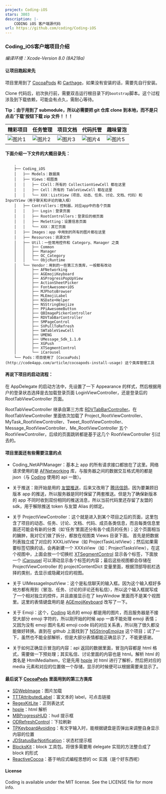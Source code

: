 ```yaml
---
project: Coding-iOS
stars: 3803
description: |-
    CODING iOS 客户端源代码
url: https://github.com/coding/Coding-iOS
---
```



### Coding_iOS客户端项目介绍 
*编译环境：Xcode-Version 8.0 (8A218a)*
#### 让项目跑起来先

项目里用到了 [CocoaPods](http://cocoapods.org/) 和 [Carthage](https://github.com/Carthage/Carthage)，如果没有安装的话，需要先自行安装。

Clone 代码后，初次执行前，需要双击运行根目录下的`bootstrap`脚本。这个过程涉及到下载依赖，可能会有点久，需耐心等待。

**Tip：由于用到了 submodule，所以必需要把 git 仓库 clone 到本地，而不是只点击‘下载’按钮下载 zip 文件！！！**

精彩项目|任务管理|项目文档|代码托管|趣味冒泡
------------ | ------------- | ------------| ------------| ------------
![图片1][1]|![图片2][2]|![图片3][3]|![图片4][4]|![图片5][5]



#### 下面介绍一下文件的大概目录先：
```
    .
    ├── Coding_iOS
    │   ├── Models：数据类
    │   ├── Views：视图类
    │   │   ├── CCell：所有的 CollectionViewCell 都在这里
    │   │   ├── Cell：所有的 TableViewCell 都在这里
    │   │   └── XXX：ListView（项目、动态、任务、讨论、文档、代码）和 InputView（用于聊天和评论的输入框）
    │   ├── Controllers：控制器，对应app中的各个页面
    │   │   ├── Login：登录页面
    │   │   ├── RootControllers：登录后的根页面
    │   │   ├── MeSetting：设置信息页面
    │   │   └── XXX：其它页面
    │   ├── Images：app 中用到的所有的图片都在这里
    │   ├── Resources：资源文件
    │   ├── Util：一些常用控件和 Category、Manager 之类
    │   │   ├── Common
    │   │   ├── Manager
    │   │   ├── OC_Category
    │   │   └── ObjcRuntime
    │   └── Vendor：用到的一些第三方类库，一般都有改动
    │       ├── AFNetworking
    │       ├── AGEmojiKeyboard
    │       ├── ASProgressPopUpView
    │       ├── ActionSheetPicker
    │       ├── FontAwesome+iOS
    │       ├── MJPhotoBrowser
    │       ├── MLEmojiLabel
    │       ├── NSDate+Helper
    │       ├── NSStringEmojize
    │       ├── PPiAwesomeButton
    │       ├── QBImagePickerController
    │       ├── RDVTabBarController
    │       ├── SMPageControl
    │       ├── SVPullToRefresh
    │       ├── SWTableViewCell
    │       ├── UMENG
    │       ├── UMessage_Sdk_1.1.0
    │       ├── XGPush
    │       ├── XTSegmentControl
    │       └── iCarousel
    └── Pods：项目使用了 [CocoaPods](http://code4app.com/article/cocoapods-install-usage) 这个类库管理工具
```


#### 再说下项目的启动流程：
在 AppDelegate 的启动方法中，先设置了一下 Appearance 的样式，然后根据用户的登录状态选择是去加载登录页面 LoginViewController，还是登录后的 RootTabViewController 页面。

RootTabViewController 继承自第三方库 [RDVTabBarController](https://github.com/robbdimitrov/RDVTabBarController)。在 RootTabViewController 里面依次加载了 Project_RootViewController、MyTask_RootViewController、Tweet_RootViewController、Message_RootViewController、Me_RootViewController 五个 RootViewController，后续的页面跳转都是基于这几个 RootViewController 引过去的。

#### 项目里面还有些需要注意的点
 - Coding_NetAPIManager：基本上 app 的所有请求接口都放在了这里。网络请求使用的是 [AFNetworking](https://github.com/AFNetworking/AFNetworking) 库，与服务器之间的数据交互格式用的都是 json（与 [Coding](https://coding.net) 使用的 api 一致）。
  
 - 关于推送：刚开始是用的 [友盟推送](http://www.umeng.com/)，后来又改用了 [腾讯信鸽](http://xg.qq.com/)，因为要兼顾旧版本 app 的推送，所以服务器是同时保留了两套推送。但是为了确保新版本的 app 不同时收到双份相同的推送消息，所以当前代码里还存留了友盟的 sdk，用于解除推送 token 与友盟 Alias 的绑定。
 
 - 关于 ProjectViewController：这个就是进入到某个项目之后的页面，这里包含了项目的动态、任务、讨论、文档、代码、成员各类信息，而且每类信息里面还可能会有新的分类（如‘任务’里面还分有各个成员的任务）；这个页面相当的臃肿，我对它们做了拆分，都放在视图类 Views 目录下面。 首先是把数据列表独立成了对应的 XXXListView（如 ProjectTaskListView）；然后如果需要标签切换的话，会再新建一个 XXXsView（如：ProjectTasksView），在这个视图中，上面会放一个切换栏 [XTSegmentControl](https://github.com/xushao1990/XTNews) 显示各个标签，下面放一个 [iCarousel](https://github.com/nicklockwood/iCarousel) 可以滑动显示各个标签的内容；最后这些视图都会存储在 ProjectViewController 的 projectContentDict 变量里面，根据顶部导航栏选择的类别，去显示或隐藏对应的视图。
 
 - 关于 UIMessageInputView：这个是私信聊天的输入框。因为这个输入框好多地方都有用到（冒泡、任务、讨论的评论还有私信），所以这个输入框就写成了一个相对独立的控件，并且直接显示在了 keyWindow 里面而不是某个视图里。这里的表情键盘用的是 [AGEmojiKeyboard](https://github.com/ayushgoel/AGEmojiKeyboard) 改写了一下。
 
 - 关于 Emoji：这个，[Coding](https://coding.net) 站点的 emoji 都是用的图片，而且服务器是不接受大部分 emoji 字符的，所以刚开始的时候 app 一直不能处理 emoji 表情；又因为没有 emoji 图片名和 emoji code 码的对应关系表，所以拖了很久都没能做好转换。直到在 github 上面找到了 [NSStringEmojize](https://github.com/diy/NSStringEmojize) 这个项目；试了一下，虽然也不能全部解析，但是大部分表情都能正确显示了，不能更感谢。
 
 - 关于如何正确显示冒泡的内容：api 返回的数据里面，冒泡内容都是 html 格式，需要做一下预处理；其实私信、讨论里面的内容也是 html。解析 html 的类名是 HtmlMediaItem，它是先用 [hpple](https://github.com/topfunky/hpple) 对 html 进行了解析，然后把对应的 media 元素和对应的位置做一个存储，显示的时候便可以根据需要来显示了。

#### 最后说下 [CocoaPods](http://cocoapods.org/) 里面用到的第三方类库
 - [SDWebImage](https://github.com/rs/SDWebImage)：图片加载
 - [TTTAttributedLabel](https://github.com/TTTAttributedLabel/TTTAttributedLabel)：富文本的 label，可点击链接
 - [RegexKitLite](https://github.com/wezm/RegexKitLite)：正则表达式
 - [hpple](https://github.com/topfunky/hpple)：html 解析
 - [MBProgressHUD](https://github.com/jdg/MBProgressHUD)：hud 提示框
 - [ODRefreshControl](https://github.com/Sephiroth87/ODRefreshControl)：下拉刷新
 - [TPKeyboardAvoiding](https://github.com/michaeltyson/TPKeyboardAvoiding)：有文字输入时，能根据键盘是否弹出来调整自身显示内容的位置
 - [JDStatusBarNotification](https://github.com/jaydee3/JDStatusBarNotification)：状态栏提示框
 - [BlocksKit](https://github.com/zwaldowski/BlocksKit)：block 工具包。将很多需要用 delegate 实现的方法整合成了 block 的形式
 - [ReactiveCocoa](https://github.com/ReactiveCocoa/ReactiveCocoa)：基于响应式编程思想的 oc 实践（是个好东西呢）
 
#### License
Coding is available under the MIT license. See the LICENSE file for more info.


  [1]: Screenshots/1.png
  [2]: Screenshots/2.png
  [3]: Screenshots/3.png
  [4]: Screenshots/4.png
  [5]: Screenshots/5.png


